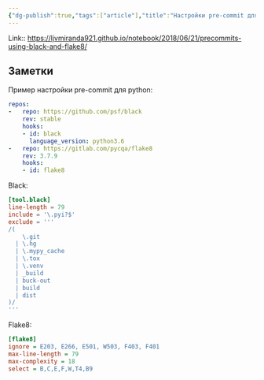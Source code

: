 ```yaml
---
{"dg-publish":true,"tags":["article"],"title":"Настройки pre-commit для python","date":"2022-05-23T12:39:56+03:00","modified_at":"2022-08-07T11:52:20+03:00","permalink":"/articles/202205231239/","dgPassFrontmatter":true}
---
```



Link:: https://ljvmiranda921.github.io/notebook/2018/06/21/precommits-using-black-and-flake8/


## Заметки

Пример настройки pre-commit для python:
```yaml
repos:
-   repo: https://github.com/psf/black
    rev: stable
    hooks:
    - id: black
      language_version: python3.6
-   repo: https://gitlab.com/pycqa/flake8
    rev: 3.7.9
    hooks:
    - id: flake8
```

Black:
```toml
[tool.black]
line-length = 79
include = '\.pyi?$'
exclude = '''
/(
    \.git
  | \.hg
  | \.mypy_cache
  | \.tox
  | \.venv
  | _build
  | buck-out
  | build
  | dist
)/
'''
```

Flake8:
```ini
[flake8]
ignore = E203, E266, E501, W503, F403, F401
max-line-length = 79
max-complexity = 18
select = B,C,E,F,W,T4,B9
```
